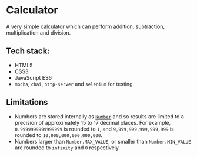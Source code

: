 # Calculator

A very simple calculator which can perform addition, subtraction,
multiplication and division.

## Tech stack:

- HTML5
- CSS3
- JavaScript ES6
- `mocha`, `chai`, `http-server` and `selenium` for testing

## Limitations

* Numbers are stored internally as
  [`Number`](https://developer.mozilla.org/en-US/docs/Web/JavaScript/Reference/Global_Objects/Number)
  and so results are limited to a precision of approximately 15 to 17 decimal
  places. For example, `0.9999999999999999` is rounded to `1`, and
  `9,999,999,999,999,999` is rounded to `10,000,000,000,000,000`.
* Numbers larger than `Number.MAX_VALUE`, or smaller than `Number.MIN_VALUE`
  are rounded to `infinity` and `0` respectively.
